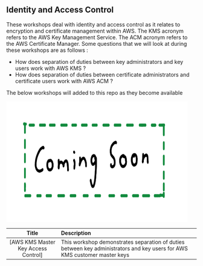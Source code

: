 ## Identity and Access Control

These workshops deal with identity and access control as it relates to encryption and certificate management within AWS. The KMS acronym 
refers to the AWS Key Management Service. The ACM acronym refers to the AWS Certificate Manager. Some questions that we will look at during
these workshops are as follows :

* How does separation of duties between key administrators and key users work with AWS KMS ?
* How does separation of duties between certificate  administrators and certificate users work with AWS ACM ?

The below workshops will added to this repo as they become available

<!DOCTYPE html>
<html>
<body>

<kbd>
<img src="images/coming-soon.png" width="480" height="320" title="Coming Soon">
</kbd>
<br>

</body>
</html>



Title               | Description
:---: | :---
[AWS KMS Master Key Access Control] | This workshop demonstrates separation of duties between key administrators and key users for AWS KMS customer master keys


